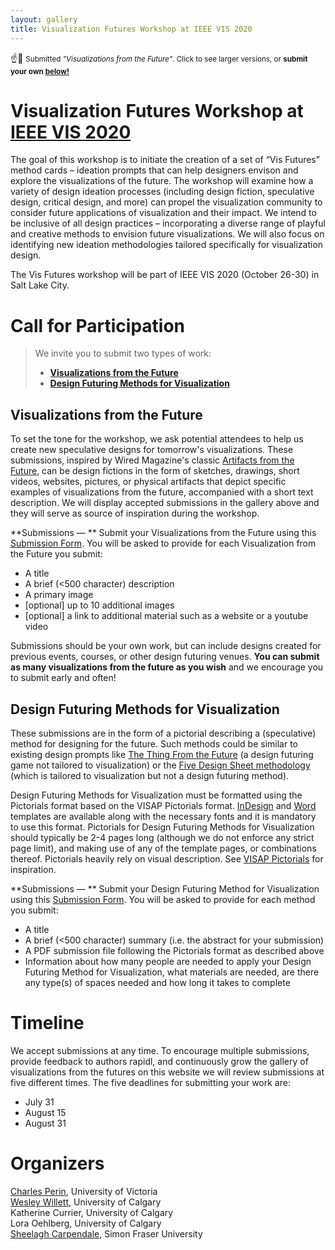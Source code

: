 ```yaml
---
layout: gallery
title: Visualization Futures Workshop at IEEE VIS 2020
---
```


☝️🚀 <small>Submitted *"Visualizations from the Future"*. Click to see larger versions, or **submit your own [below!](#call-for-participation)**</small>

# Visualization Futures Workshop at [IEEE VIS 2020](https://ieeevis.org)

The goal of this workshop is to initiate the creation of a set of “Vis Futures” method cards – ideation prompts that can help designers envison and explore the visualizations of the future. The workshop will examine how a variety of design ideation processes (including design fiction, speculative design, critical design, and more) can propel the visualization community to consider future applications of visualization and their impact. We intend to be inclusive of all design practices – incorporating a diverse range of playful and creative methods to envision future visualizations. We will also focus on identifying new ideation methodologies tailored specifically for visualization design.  

The Vis Futures workshop will be part of IEEE VIS 2020 (October 26-30) in Salt Lake City. 

# Call for Participation

> We invite you to submit two types of work: 
> * **[Visualizations from the Future](#visualizations-from-the-future)** 
> * **[Design Futuring Methods for Visualization](#design-futuring-methods-for-visualization)**

## Visualizations from the Future
To set the tone for the workshop, we ask potential attendees to help us create new speculative designs for tomorrow's visualizations.
These submissions, inspired by Wired Magazine's classic [Artifacts from the Future](https://digitalcortex.net/the-future/wired-found-the-ultimate-collection), can be design fictions in the form of sketches, drawings, short videos, websites, pictures, or physical artifacts that depict specific examples of visualizations from the future, accompanied with a short text description. We will display accepted submissions in the gallery above and they will serve as source of inspiration during the workshop. 

**Submissions — **
Submit your Visualizations from the Future using this [Submission Form](https://forms.gle/mfE4q3c7HqAyJd8B6). You will be asked to provide for each Visualization from the Future you submit:
- A title
- A brief (<500 character) description
- A primary image
- [optional] up to 10 additional images
- [optional] a link to additional material such as a website or a youtube video

Submissions should be your own work, but can include designs created for previous events, courses, or other design futuring venues.
**You can submit as many visualizations from the future as you wish** and we encourage you to submit early and often!

## Design Futuring Methods for Visualization
These submissions are in the form of a pictorial describing a (speculative) method for designing for the future. Such methods could be similar to existing design prompts like [The Thing From the Future](https://situationlab.org/tag/the-thing-from-the-future/) (a design futuring game not tailored to visualization) or the [Five Design Sheet methodology](http://fds.design/) (which is tailored to visualization but not a design futuring method).

Design Futuring Methods for Visualization must be formatted using the Pictorials format based on the VISAP Pictorials format. [InDesign](./assets/templates/pictorials/VisFutures_pictorial_InDesign.zip) and [Word](./assets/templates/pictorials/VisFutures_pictorial_Word.zip) templates are available along with the necessary fonts and it is mandatory to use this format. Pictorials for Design Futuring Methods for Visualization should typically be 2-4 pages long (although we do not enforce any strict page limit), and making use of any of the template pages, or combinations thereof. 
Pictorials heavily rely on visual description. See [VISAP Pictorials](https://visap.net/submission.html#pictorials) for inspiration.

**Submissions — **
Submit your Design Futuring Method for Visualization using this [Submission Form](https://forms.gle/mfE4q3c7HqAyJd8B6). You will be asked to provide for each method you submit:
- A title
- A brief (<500 character) summary (i.e. the abstract for your submission)
- A PDF submission file following the Pictorials format as described above
- Information about how many people are needed to apply your Design Futuring Method for Visualization, what materials are needed, are there any type(s) of spaces needed and how long it takes to complete

# Timeline
We accept submissions at any time. To encourage multiple submissions, provide feedback to authors rapidl, and continuously grow the gallery of visualizations from the futures on this website we will review submissions at five different times. 
The five deadlines for submitting your work are:
- July 31
- August 15
- August 31

# Organizers
[Charles Perin](http://charlesperin.net/), University of Victoria <br>
[Wesley Willett](http://dataexperience.cpsc.ucalgary.ca/), University of Calgary <br>
Katherine Currier, University of Calgary <br>
Lora Oehlberg, University of Calgary <br>
[Sheelagh Carpendale](http://sheelaghcarpendale.ca/), Simon Fraser University


